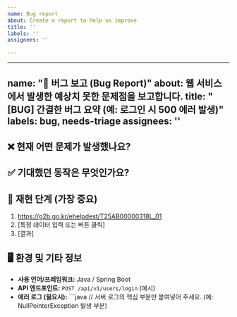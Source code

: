 ```yaml
---
name: Bug report
about: Create a report to help us improve
title: ''
labels: ''
assignees: ''

---
```


---
name: "🐞 버그 보고 (Bug Report)"
about: 웹 서비스에서 발생한 예상치 못한 문제점을 보고합니다.
title: "[BUG] 간결한 버그 요약 (예: 로그인 시 500 에러 발생)"
labels: bug, needs-triage
assignees: ''
---

## ❌ 현재 어떤 문제가 발생했나요?
## ✅ 기대했던 동작은 무엇인가요?
## 👣 재현 단계 (가장 중요)
1. https://g2b.go.kr/ehelpdest/T25AB00000318L_01
2. [특정 데이터 입력 또는 버튼 클릭]
3. [결과] 


## 🖥️ 환경 및 기타 정보
* **사용 언어/프레임워크:** Java / Spring Boot
* **API 엔드포인트:** `POST /api/v1/users/login` (예시)
* **에러 로그 (필요시):** ```java
// 서버 로그의 핵심 부분만 붙여넣어 주세요. (예: NullPointerException 발생 부분)
